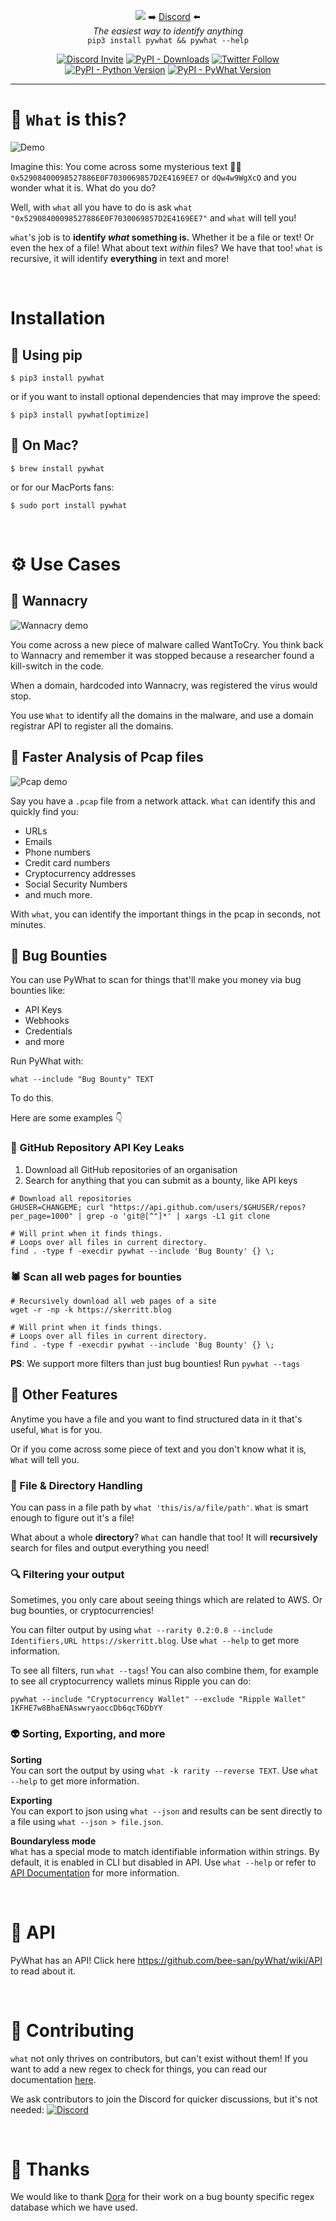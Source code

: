 <p align="center">
  <img src="images/logo.png">
  ➡️ <a href="http://discord.skerritt.blog">Discord</a> ⬅️
  <br>
  <i>The easiest way to identify anything</i>
  <br>
  <code>pip3 install pywhat && pywhat --help</code>
</p>

<p align="center">
  <a href="http://discord.skerritt.blog"><img alt="Discord Invite" src="https://img.shields.io/discord/754001738184392704"></a>
  <a href="https://pypi.org/project/pywhat/"><img alt="PyPI - Downloads" src="https://pepy.tech/badge/pywhat/month"></a>
  <a href="https://twitter.com/bee_sec_san"><img alt="Twitter Follow" src="https://img.shields.io/twitter/follow/bee_sec_san?style=social"></a>
  <a href="https://pypi.org/project/pywhat/"><img alt="PyPI - Python Version" src="https://img.shields.io/pypi/pyversions/pywhat"></a>
  <a href="https://pypi.org/project/pywhat/"><img alt="PyPI - PyWhat Version" src="https://img.shields.io/pypi/v/pywhat"></a>
</p>

<hr>

# 🤔 `What` is this?

![Demo](images/main_demo.gif)

Imagine this: You come across some mysterious text 🧙‍♂️ `0x52908400098527886E0F7030069857D2E4169EE7` or `dQw4w9WgXcQ` and you wonder what it is. What do you do?

Well, with `what` all you have to do is ask `what "0x52908400098527886E0F7030069857D2E4169EE7"` and `what` will tell you!

`what`'s job is to **identify _what_ something is.** Whether it be a file or text! Or even the hex of a file! What about text _within_ files? We have that too! `what` is recursive, it will identify **everything** in text and more!

<br>

# Installation

## 🔨 Using pip

`$ pip3 install pywhat`

or if you want to install optional dependencies that may improve the speed:

`$ pip3 install pywhat[optimize]`

## 🔨 On Mac?

`$ brew install pywhat`

or for our MacPorts fans:

`$ sudo port install pywhat`

<br>

# ⚙ Use Cases

## 🦠 Wannacry

![Wannacry demo](images/wannacry_demo.png)

You come across a new piece of malware called WantToCry. You think back to Wannacry and remember it was stopped because a researcher found a kill-switch in the code.

When a domain, hardcoded into Wannacry, was registered the virus would stop.

You use `What` to identify all the domains in the malware, and use a domain registrar API to register all the domains.

## 🦈 Faster Analysis of Pcap files

![Pcap demo](images/pcap_demo.gif)

Say you have a `.pcap` file from a network attack. `What` can identify this and quickly find you:

- URLs
- Emails
- Phone numbers
- Credit card numbers
- Cryptocurrency addresses
- Social Security Numbers
- and much more.

With `what`, you can identify the important things in the pcap in seconds, not minutes.

## 🐞 Bug Bounties

You can use PyWhat to scan for things that'll make you money via bug bounties like:

- API Keys
- Webhooks
- Credentials
- and more

Run PyWhat with:

`what --include "Bug Bounty" TEXT`

To do this.

Here are some examples 👇

### 🐙 GitHub Repository API Key Leaks

1. Download all GitHub repositories of an organisation
2. Search for anything that you can submit as a bounty, like API keys

```shell
# Download all repositories
GHUSER=CHANGEME; curl "https://api.github.com/users/$GHUSER/repos?per_page=1000" | grep -o 'git@[^"]*' | xargs -L1 git clone

# Will print when it finds things.
# Loops over all files in current directory.
find . -type f -execdir pywhat --include 'Bug Bounty' {} \;
```

### 🕷 Scan all web pages for bounties

```shell
# Recursively download all web pages of a site
wget -r -np -k https://skerritt.blog

# Will print when it finds things.
# Loops over all files in current directory.
find . -type f -execdir pywhat --include 'Bug Bounty' {} \;
```

**PS**: We support more filters than just bug bounties! Run `pywhat --tags`

## 🌌 Other Features

Anytime you have a file and you want to find structured data in it that's useful, `What` is for you.

Or if you come across some piece of text and you don't know what it is, `What` will tell you.

### 📁 File & Directory Handling

You can pass in a file path by `what 'this/is/a/file/path'`. `What` is smart enough to figure out it's a file!

What about a whole **directory**? `What` can handle that too! It will **recursively** search for files and output everything you need!

### 🔍 Filtering your output

Sometimes, you only care about seeing things which are related to AWS. Or bug bounties, or cryptocurrencies!

You can filter output by using `what --rarity 0.2:0.8 --include Identifiers,URL https://skerritt.blog`. Use `what --help` to get more information.

To see all filters, run `what --tags`! You can also combine them, for example to see all cryptocurrency wallets minus Ripple you can do:

```console
pywhat --include "Cryptocurrency Wallet" --exclude "Ripple Wallet" 1KFHE7w8BhaENAswwryaoccDb6qcT6DbYY
```

### 👽 Sorting, Exporting, and more

**Sorting**\
You can sort the output by using `what -k rarity --reverse TEXT`. Use `what --help` to get more information.

**Exporting**\
You can export to json using `what --json` and results can be sent directly to a file using `what --json > file.json`.

**Boundaryless mode**\
`What` has a special mode to match identifiable information within strings. By default, it is enabled in CLI but disabled in API. Use `what --help` or refer to [API Documentation](https://github.com/bee-san/pyWhat/wiki/API) for more information.

<br>

# 🍕 API

PyWhat has an API! Click here <https://github.com/bee-san/pyWhat/wiki/API> to read about it.

<br>

# 👾 Contributing

`what` not only thrives on contributors, but can't exist without them! If you want to add a new regex to check for things, you can read our documentation [here](https://github.com/bee-san/what/wiki/Adding-your-own-Regex).

We ask contributors to join the Discord for quicker discussions, but it's not needed:
<a href="http://discord.skerritt.blog"><img alt="Discord" src="https://img.shields.io/discord/754001738184392704"></a>

<br>

# 🙏 Thanks

We would like to thank [Dora](https://github.com/sdushantha/dora) for their work on a bug bounty specific regex database which we have used.
